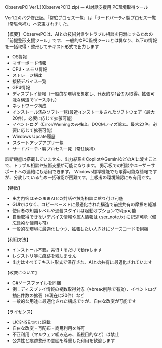 ObservePC Ver1.3(ObservePC13.zip) — AI対話支援用 PC環境取得ツール

Ver1.2のバグ修正版。「常駐プロセス一覧」は「サードパーティ製プロセス一覧（常駐候補）」へ変更されました。

【概要】
ObservePCは、AIとの技術対話やトラブル相談を円滑にするための「前提整形支援ツール」です。
一般的なPC監視ツールとは異なり、以下の情報を一括取得・整形してテキスト形式で出力します：
- 	OS情報
- 	マザーボード情報
- 	CPU・メモリ情報
- 	ストレージ構成
- 	接続デバイス一覧
- 	GPU情報
- 	ディスプレイ情報（一般的な環境を想定し、代表的な1台のみ取得。拡張可能な構造でソース添付）
- 	ネットワーク構成
- 	インストール済みソフト一覧(最近インストールされたソフトウェア（最大20件）。必要に応じて拡張可能)
- 	イベントログ（Error/Warningのみ抽出。DCOMノイズ除去。最大20件。必要に応じて拡張可能）
- 	Windows Update履歴
- 	スタートアップアプリ一覧
- 	サードパーティ製プロセス一覧（常駐候補）

診断機能は搭載していません。出力結果をCopilotやGeminiなどのAIに渡すことで、トラブル相談や技術支援が可能になります。
掲示板での相談やユーザーサポートへの連絡にも活用できます。
Windows標準機能でも取得可能な情報ですが、分散しているため一括確認が困難です。上級者の環境確認にも有用です。

【特徴】
- 	出力内容はそのままAIとの対話や技術相談に貼り付け可能
- 	GUIではなく、コピーペーストに最適化された構造で前提共有の摩擦を軽減
- 	使用者の知識レベルや通信スタイルは起動オプションで明示可能
- 	自動取得できないデバイス情報や属人情報は user_note.txt に記述可能（備忘録的な使用も可）
- 	一般的な環境に最適化しつつ、拡張したい人向けにソースコードを同梱

【利用方法】
- 	インストール不要。実行するだけで動作します
- 	レジストリ等に痕跡を残しません
- 	出力はすべてテキスト形式で保存され、AIとの共有に最適化されています

【改変について】
- 	C#ソースファイルを同梱
- 	例：ディスプレイ情報の複数取得対応（※break削除で有効）、イベントログ抽出件数の拡張（※現在は20件）など
- 	一般的な用途に最適化された構成ですが、自由な改変が可能です

【ライセンス】
- 	LICENSE.txt に記載
- 	自由な改変・再配布・商用利用を許可
- 	不正利用（マルウェア組み込み、監視目的など）は禁止
- 	公共性と痕跡整形の意図を尊重した利用を歓迎します
